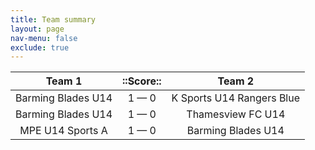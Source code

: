```yaml
---
title: Team summary
layout: page
nav-menu: false
exclude: true
---
```




|       Team 1       |  ::Score::  |          Team 2           |
|:------------------:|:-----------:|:-------------------------:|
| Barming Blades U14 | 1 &mdash; 0 | K Sports U14 Rangers Blue |
| Barming Blades U14 | 1 &mdash; 0 |     Thamesview FC U14     |
|  MPE U14 Sports A  | 1 &mdash; 0 |    Barming Blades U14     |

 <br /><br /><br />